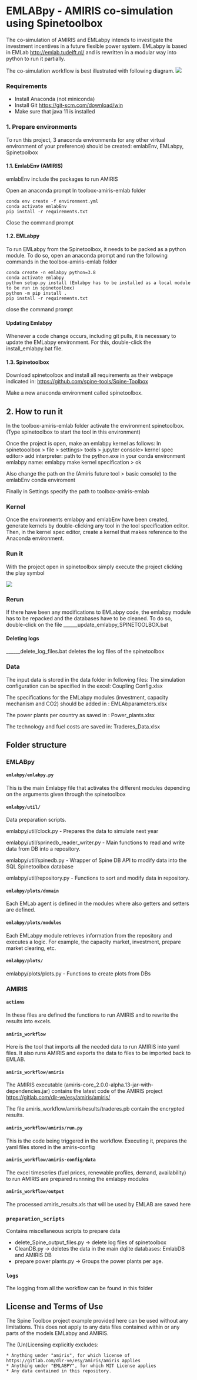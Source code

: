 # EMLABpy - AMIRIS co-simulation using Spinetoolbox

The co-simulation of AMIRIS and EMLabpy intends to investigate the investment incentives in a future flexible power
system. EMLabpy is based in EMLab http://emlab.tudelft.nl/ and is rewritten in a modular way into python to run it partially. 

The co-simulation workflow is best illustrated with following diagram.
![](WorkflowEMLabpy-AMIRIS.jpg)

### Requirements
- Install Anaconda (not miniconda)
- Install Git https://git-scm.com/download/win
- Make sure that java 11 is installed

### 1. Prepare environments
To run this project, 3 anaconda environments (or any other virtual environment of your preference) should be created: emlabEnv, EMLabpy, Spinetoolbox

#### 1.1. EmlabEnv (AMIRIS)
emlabEnv include the packages to run AMIRIS

Open an anaconda prompt
In toolbox-amiris-emlab folder
```
conda env create -f environment.yml
conda activate emlabEnv
pip install -r requirements.txt
``` 
Close the command prompt

#### 1.2. EMLabpy
To run EMLabpy from the Spinetoolbox, it needs to be packed as a python module.
To do so, open an anaconda prompt and run the following commands in the toolbox-amiris-emlab folder
```
conda create -n emlabpy python=3.8
conda activate emlabpy
python setup.py install (Emlabpy has to be installed as a local module to be run in spinetoolbox)  
python -m pip install . 
pip install -r requirements.txt
```
close the command prompt

#### Updating Emlabpy

Whenever a code change occurs, including git pulls, it is necessary to update the EMLabpy environment.
For this, double-click the install_emlabpy.bat file.

#### 1.3. Spinetoolbox
Download spinetoolbox and install all requirements as their webpage indicated in:
https://github.com/spine-tools/Spine-Toolbox

Make a new anaconda environment called spinetoolbox. 

## 2. How to run it
In the toolbox-amiris-emlab folder activate the environment spinetoolbox.
(Type spinetoolbox to start the tool in this environment)

Once the project is open, make an emlabpy kernel as follows:
In spinetooolbox > file > settings> tools > jupyter console> kernel spec editor> add interpreter: path to the python.exe in your conda environment emlabpy
name: emlabpy
make kernel specification > ok

Also change the path on the (Amiris future tool > basic console) to the emlabEnv conda enviroment

Finally in Settings specify the path to toolbox-amiris-emlab

### Kernel
Once the environments emlabpy and emlabEnv have been created, generate kernels by double-clicking any tool in the tool specification editor.
Then, in the kernel spec editor, create a kernel that makes reference to the Anaconda environment.

### Run it
With the project open in spinetoolbox simply execute the project clicking the play symbol

![](cosimulation_in_spinetoolbox.jpg)

### Rerun
If there have been any modifications to EMLabpy code, the emlabpy module has to be repacked and the databases have to be cleaned. 
To do so, double-click on the file
______update_emlabpy_SPINETOOLBOX.bat
#### Deleting logs
______delete_log_files.bat deletes the log files of the spinetoolbox

### Data
The input data is stored in the data folder in following files:
The simulation configuration can be specified in the excel: Coupling Config.xlsx

The specifications for the EMLabpy modules (investment, capacity mechanism and CO2) should be added in : EMLAbparameters.xlsx

The power plants per country as saved in : Power_plants.xlsx

The technology and fuel costs are saved in: Traderes_Data.xlsx


## Folder structure

### EMLABpy

#### `emlabpy/emlabpy.py`
This is the main Emlabpy file that activates the different modules depending on the arguments given through the spinetoolbox

#### `emlabpy/util/`
Data preparation scripts.

emlabpy/util/clock.py  - Prepares the data to simulate next year

emlabpy/util/sprinedb_reader_writer.py - Main functions to read and write data from DB into a repository.

emlabpy/util/spinedb.py - Wrapper of Spine DB API to modify data into the SQL Spinetoolbox database

emlabpy/util/repository.py - Functions to sort and modify data in repository.

#### `emlabpy/plots/domain`

Each EMLab agent is defined in the modules where also getters and setters are defined.

#### `emlabpy/plots/modules`
Each EMLabpy module retrieves information from the repository and executes a logic. For example, the capacity market, investment, prepare market clearing, etc.

#### `emlabpy/plots/`
emlabpy/plots/plots.py - Functions to create plots from DBs

### AMIRIS

#### `actions`

In these files are defined the functions to run AMIRIS and to rewrite the results into excels.

#### `amiris_workflow`

Here is the tool that imports all the needed data to run AMIRIS into yaml files. It also runs AMIRIS and exports the
data to files to be imported back to EMLAB.

#### `amiris_workflow/amiris`

The AMIRIS executable (amiris-core_2.0.0-alpha.13-jar-with-dependencies.jar) contains the latest code of the AMIRIS project https://gitlab.com/dlr-ve/esy/amiris/amiris/

The file amiris_workflow/amiris/results/traderes.pb contain the encrypted results.

#### `amiris_workflow/amiris/run.py`

This is the code being triggered in the workflow. Executing it, prepares the yaml files stored in the amiris-config

#### `amiris_workflow/amiris-config/data`
The excel timeseries (fuel prices, renewable profiles, demand, availability) to run AMIRIS are prepared runnning the emlabpy modules

#### `amiris_workflow/output`

The processed amiris_results.xls that will be used by EMLAB are saved here

### `preparation_scripts`

Contains miscellaneous scripts to prepare data

- delete_Spine_output_files.py -> delete log files of spinetoolbox
- CleanDB.py -> deletes the data in the main dqlite databases: EmlabDB and AMIRIS DB
- prepare power plants.py -> Groups the power plants per age.

### `logs`

The logging from all the workflow can be found in this folder

## License and Terms of Use 

The Spine Toolbox project example provided here can be used without any limitations. This does not apply to any data
files contained within or any parts of the models EMLabpy and AMIRIS.

The (Un)Licensing explicitly excludes:

    * Anything under "amiris", for which license of https://gitlab.com/dlr-ve/esy/amiris/amiris applies
    * Anything under "EMLABPY", for which MIT License applies
    * Any data contained in this repository.